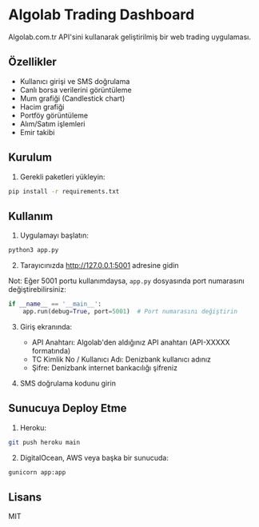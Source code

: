 # Algolab Trading Dashboard

Algolab.com.tr API'sini kullanarak geliştirilmiş bir web trading uygulaması.

## Özellikler

- Kullanıcı girişi ve SMS doğrulama
- Canlı borsa verilerini görüntüleme
- Mum grafiği (Candlestick chart)
- Hacim grafiği
- Portföy görüntüleme
- Alım/Satım işlemleri
- Emir takibi

## Kurulum

1. Gerekli paketleri yükleyin:
```bash
pip install -r requirements.txt
```

## Kullanım

1. Uygulamayı başlatın:
```bash
python3 app.py
```

2. Tarayıcınızda http://127.0.0.1:5001 adresine gidin

Not: Eğer 5001 portu kullanımdaysa, `app.py` dosyasında port numarasını değiştirebilirsiniz:
```python
if __name__ == '__main__':
    app.run(debug=True, port=5001)  # Port numarasını değiştirin
```

3. Giriş ekranında:
   - API Anahtarı: Algolab'den aldığınız API anahtarı (API-XXXXX formatında)
   - TC Kimlik No / Kullanıcı Adı: Denizbank kullanıcı adınız
   - Şifre: Denizbank internet bankacılığı şifreniz

4. SMS doğrulama kodunu girin

## Sunucuya Deploy Etme

1. Heroku:
```bash
git push heroku main
```

2. DigitalOcean, AWS veya başka bir sunucuda:
```bash
gunicorn app:app
```

## Lisans

MIT
